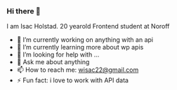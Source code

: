 ### Hi there 👋
I am Isac Holstad. 20 yearold Frontend student at Noroff

- 🔭 I’m currently working on anything with an api
- 🌱 I’m currently learning more about wp apis
- 🤔 I’m looking for help with ...
- 💬 Ask me about anything
- 📫 How to reach me: wisac22@gmail.com
- ⚡ Fun fact: i love to work with API data

